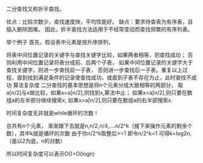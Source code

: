 
二分查找又称折半查找。

优点：比较次数少，查找速度快，平均性能好。
缺点：要求待查表为有序表，且插入删除困难。
因此，折半查找方法适用于不经常变动而查找频繁的有序列表。

举个例子
首先，假设表中元素是按升序排列，

将表中间位置记录的关键字与查找关键字比较，如果两者相等，则查找成功；
否则利用中间位置记录将表分成前、后两个子表，
如果中间位置记录的关键字大于查找关键字，则进一步查找前一子表，
否则进一步查找后一子表。重复以上过程，直到找到满足条件的记录使查找成功，或直到子表不存在为止，此时查找不成功
算法复杂度
二分查找的基本思想是将n个元素分成大致相等的两部分，
取a[n/2]与x做比较，如果x=a[n/2],则找到x,算法中止；
如果x<a[n/2],则只要在数组a的左半部分继续搜索x,
如果x>a[n/2],则只要在数组a的右半部搜索x.

时间复杂度无非就是while循环的次数！

总共有n个元素，
渐渐跟下去就是n,n/2,n/4,....n/2^k（接下来操作元素的剩余个数），其中k就是循环的次数
由于你n/2^k取整后>=1
即令n/2^k=1
可得k=log2n,（是以2为底，n的对数）

所以时间复杂度可以表示O()=O(logn)
